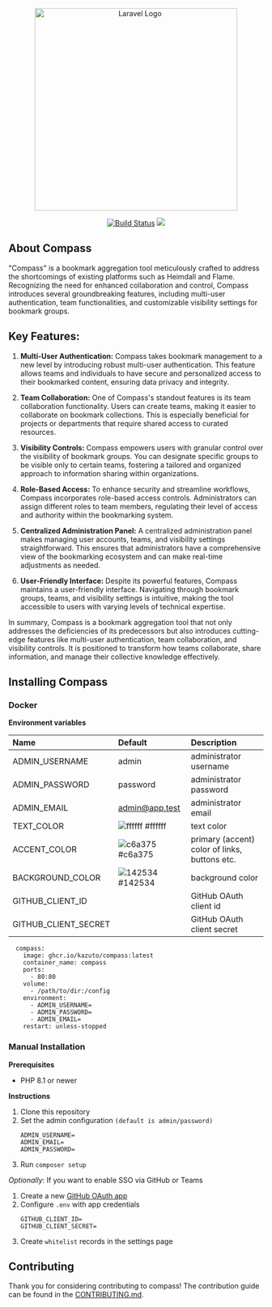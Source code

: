 <p align="center"><img src="https://github.com/Kazuto/compass/assets/25435034/6505dad2-9255-4c34-b192-e38efc2ae682" width="400" alt="Laravel Logo"></a></p>

<p align="center">
<a href="https://github.com/kazuto/compass/actions"><img src="https://github.com/kazuto/compass/workflows/CI/badge.svg" alt="Build Status"></a>
<a href="https://codecov.io/gh/Kazuto/compass"><img src="https://codecov.io/gh/Kazuto/compass/graph/badge.svg?token=CTC6T2YWU3"/></a>
</p>

## About Compass
"Compass" is a bookmark aggregation tool meticulously crafted to address the shortcomings of existing platforms such as Heimdall and Flame. Recognizing the need for enhanced collaboration and control, Compass introduces several groundbreaking features, including multi-user authentication, team functionalities, and customizable visibility settings for bookmark groups.

## Key Features:

1. **Multi-User Authentication:**
   Compass takes bookmark management to a new level by introducing robust multi-user authentication. This feature allows teams and individuals to have secure and personalized access to their bookmarked content, ensuring data privacy and integrity.


2. **Team Collaboration:**
   One of Compass's standout features is its team collaboration functionality. Users can create teams, making it easier to collaborate on bookmark collections. This is especially beneficial for projects or departments that require shared access to curated resources.


3. **Visibility Controls:**
   Compass empowers users with granular control over the visibility of bookmark groups. You can designate specific groups to be visible only to certain teams, fostering a tailored and organized approach to information sharing within organizations.


4. **Role-Based Access:**
   To enhance security and streamline workflows, Compass incorporates role-based access controls. Administrators can assign different roles to team members, regulating their level of access and authority within the bookmarking system.


5. **Centralized Administration Panel:**
   A centralized administration panel makes managing user accounts, teams, and visibility settings straightforward. This ensures that administrators have a comprehensive view of the bookmarking ecosystem and can make real-time adjustments as needed.


6. **User-Friendly Interface:**
   Despite its powerful features, Compass maintains a user-friendly interface. Navigating through bookmark groups, teams, and visibility settings is intuitive, making the tool accessible to users with varying levels of technical expertise.

In summary, Compass is a bookmark aggregation tool that not only addresses the deficiencies of its predecessors but also introduces cutting-edge features like multi-user authentication, team collaboration, and visibility controls. It is positioned to transform how teams collaborate, share information, and manage their collective knowledge effectively.

## Installing Compass
### Docker
**Environment variables**

| Name | Default | Description |
|:-|:-|:-|
| ADMIN_USERNAME | admin | administrator username |
| ADMIN_PASSWORD | password | administrator password |
| ADMIN_EMAIL | admin@app.test | administrator email|
| TEXT_COLOR | ![ffffff](https://github.com/Kazuto/compass/assets/25435034/e6935346-04fe-41ee-a9fc-f1bd0a0eaa6c) #ffffff | text color |
| ACCENT_COLOR | ![c6a375](https://github.com/Kazuto/compass/assets/25435034/65a568b1-dbe0-40ad-b497-ef11dc2ee619) #c6a375 | primary (accent) color of links, buttons etc. |
| BACKGROUND_COLOR | ![142534](https://github.com/Kazuto/compass/assets/25435034/ab355db3-a25f-4240-9d79-f7d4480ff926) #142534 | background color |
| GITHUB_CLIENT_ID |  | GitHub OAuth client id |
| GITHUB_CLIENT_SECRET |  | GitHub OAuth client secret |

```
  compass:
    image: ghcr.io/kazuto/compass:latest
    container_name: compass
    ports:
      - 80:80
    volume:
      - /path/to/dir:/config
    environment:
      - ADMIN_USERNAME=
      - ADMIN_PASSWORD=
      - ADMIN_EMAIL=
    restart: unless-stopped
```

### Manual Installation
**Prerequisites**
- PHP 8.1 or newer

**Instructions**
1. Clone this repository
2. Set the admin configuration `(default is admin/password)`
    ```
    ADMIN_USERNAME=
    ADMIN_EMAIL=
    ADMIN_PASSWORD=
    ```
3. Run `composer setup`

*Optionally:*
If you want to enable SSO via GitHub or Teams
1. Create a new [GitHub OAuth app](https://github.com/settings/developers)
2. Configure `.env` with app credentials
    ```
   GITHUB_CLIENT_ID=
   GITHUB_CLIENT_SECRET=
    ```
3. Create `whitelist` records in the settings page

## Contributing

Thank you for considering contributing to compass! The contribution guide can be found in the [CONTRIBUTING.md](/CONTRIBUTING.md).
